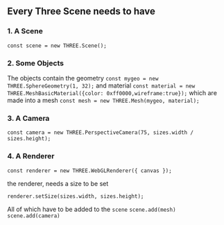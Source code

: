 ## Every Three Scene needs to have

### 1. A Scene
`const scene = new THREE.Scene();`
### 2.  Some Objects
The objects contain the geometry 
`const mygeo = new THREE.SphereGeometry(1, 32);`
and material 
`const material = new THREE.MeshBasicMaterial({color: 0xff0000,wireframe:true});`
which are made into a mesh
`const mesh = new THREE.Mesh(mygeo, material);`
### 3. A Camera
`const camera = new THREE.PerspectiveCamera(75, sizes.width / sizes.height);`
### 4. A Renderer

`const renderer = new THREE.WebGLRenderer({ canvas });`

the renderer, needs a size to be set

`renderer.setSize(sizes.width, sizes.height);`

All of which have to be added to the `scene` 
	`scene.add(mesh)`
	`scene.add(camera)`
